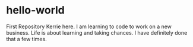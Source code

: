 # hello-world
First Repository
Kerrie here.  I am learning to code to work on a new business.  Life is about learning and taking chances.  I have definitely done that a few times.
